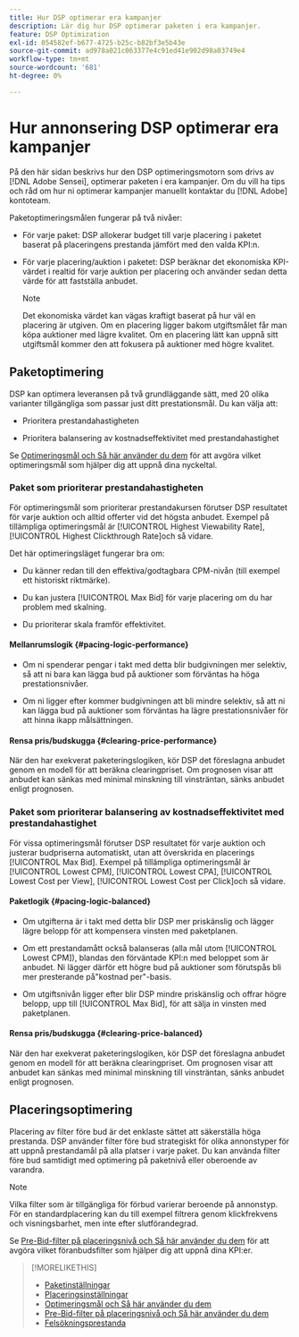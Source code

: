 ```yaml
---
title: Hur DSP optimerar era kampanjer
description: Lär dig hur DSP optimerar paketen i era kampanjer.
feature: DSP Optimization
exl-id: 054582ef-b677-4725-b25c-b82bf3e5b43e
source-git-commit: ad978a021c063377e4c91ed41e902d98a03749e4
workflow-type: tm+mt
source-wordcount: '681'
ht-degree: 0%

---
```


# Hur annonsering DSP optimerar era kampanjer

På den här sidan beskrivs hur den DSP optimeringsmotorn som drivs av [!DNL Adobe Sensei], optimerar paketen i era kampanjer. Om du vill ha tips och råd om hur ni optimerar kampanjer manuellt kontaktar du [!DNL Adobe] kontoteam. <!-- add link to trading playbook if we add it to help -->

Paketoptimeringsmålen fungerar på två nivåer:

* För varje paket: DSP allokerar budget till varje placering i paketet baserat på placeringens prestanda jämfört med den valda KPI:n.

* För varje placering/auktion i paketet: DSP beräknar det ekonomiska KPI-värdet i realtid för varje auktion per placering och använder sedan detta värde för att fastställa anbudet.

   >[!NOTE]
   >
   >Det ekonomiska värdet kan vägas kraftigt baserat på hur väl en placering är utgiven. Om en placering ligger bakom utgiftsmålet får man köpa auktioner med lägre kvalitet. Om en placering lätt kan uppnå sitt utgiftsmål kommer den att fokusera på auktioner med högre kvalitet.

## Paketoptimering

DSP kan optimera leveransen på två grundläggande sätt, med 20 olika varianter tillgängliga som passar just ditt prestationsmål. Du kan välja att:

* Prioritera prestandahastigheten

* Prioritera balansering av kostnadseffektivitet med prestandahastighet

Se [Optimeringsmål och Så här använder du dem](optimization-goals.md) för att avgöra vilket optimeringsmål som hjälper dig att uppnå dina nyckeltal.

### Paket som prioriterar prestandahastigheten

För optimeringsmål som prioriterar prestandakursen förutser DSP resultatet för varje auktion och alltid offerter vid det högsta anbudet. Exempel på tillämpliga optimeringsmål är [!UICONTROL Highest Viewability Rate], [!UICONTROL Highest Clickthrough Rate]och så vidare.

Det här optimeringsläget fungerar bra om:

* Du känner redan till den effektiva/godtagbara CPM-nivån (till exempel ett historiskt riktmärke).

* Du kan justera [!UICONTROL Max Bid] för varje placering om du har problem med skalning.

* Du prioriterar skala framför effektivitet.

#### Mellanrumslogik {#pacing-logic-performance}

* Om ni spenderar pengar i takt med detta blir budgivningen mer selektiv, så att ni bara kan lägga bud på auktioner som förväntas ha höga prestationsnivåer.

* Om ni ligger efter kommer budgivningen att bli mindre selektiv, så att ni kan lägga bud på auktioner som förväntas ha lägre prestationsnivåer för att hinna ikapp målsättningen.

#### Rensa pris/budskugga {#clearing-price-performance}

När den har exekverat paketeringslogiken, kör DSP det föreslagna anbudet genom en modell för att beräkna clearingpriset. Om prognosen visar att anbudet kan sänkas med minimal minskning till vinsträntan, sänks anbudet enligt prognosen.

### Paket som prioriterar balansering av kostnadseffektivitet med prestandahastighet

För vissa optimeringsmål förutser DSP resultatet för varje auktion och justerar budpriserna automatiskt, utan att överskrida en placerings [!UICONTROL Max Bid]. Exempel på tillämpliga optimeringsmål är [!UICONTROL Lowest CPM], [!UICONTROL Lowest CPA], [!UICONTROL Lowest Cost per View], [!UICONTROL Lowest Cost per Click]och så vidare.

#### Paketlogik {#pacing-logic-balanced}

* Om utgifterna är i takt med detta blir DSP mer priskänslig och lägger lägre belopp för att kompensera vinsten med paketplanen.

* Om ett prestandamått också balanseras (alla mål utom [!UICONTROL Lowest CPM]), blandas den förväntade KPI:n med beloppet som är anbudet. Ni lägger därför ett högre bud på auktioner som förutspås bli mer presterande på&quot;kostnad per&quot;-basis.

* Om utgiftsnivån ligger efter blir DSP mindre priskänslig och offrar högre belopp, upp till [!UICONTROL Max Bid], för att sälja in vinsten med paketplanen.

#### Rensa pris/budskugga {#clearing-price-balanced}

När den har exekverat paketeringslogiken, kör DSP det föreslagna anbudet genom en modell för att beräkna clearingpriset. Om prognosen visar att anbudet kan sänkas med minimal minskning till vinsträntan, sänks anbudet enligt prognosen.

## Placeringsoptimering

Placering av filter före bud är det enklaste sättet att säkerställa höga prestanda. DSP använder filter före bud strategiskt för olika annonstyper för att uppnå prestandamål på alla platser i varje paket. Du kan använda filter före bud samtidigt med optimering på paketnivå eller oberoende av varandra.

>[!NOTE]
>
>Vilka filter som är tillgängliga för förbud varierar beroende på annonstyp. För en standardplacering kan du till exempel filtrera genom klickfrekvens och visningsbarhet, men inte efter slutförandegrad.

Se [Pre-Bid-filter på placeringsnivå och Så här använder du dem](optimization-pre-bid-filters.md) för att avgöra vilket föranbudsfilter som hjälper dig att uppnå dina KPI:er.

>[!MORELIKETHIS]
>
>* [Paketinställningar](/help/dsp/campaign-management/packages/package-settings.md)
>* [Placeringsinställningar](/help/dsp/campaign-management/placements/placement-settings.md)
>* [Optimeringsmål och Så här använder du dem](optimization-goals.md)
>* [Pre-Bid-filter på placeringsnivå och Så här använder du dem](optimization-pre-bid-filters.md)
>* [Felsökningsprestanda](/help/dsp/optimization/troubleshooting-performance.md)

